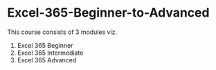 # Excel-365-Beginner-to-Advanced
This course consists of 3 modules viz.
1. Excel 365 Beginner
2. Excel 365 Intermediate
3. Excel 365 Advanced
